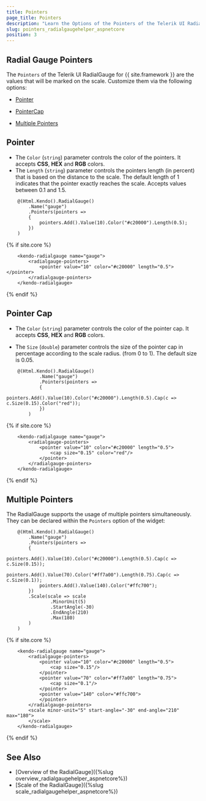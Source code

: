 ```yaml
---
title: Pointers
page_title: Pointers
description: "Learn the Options of the Pointers of the Telerik UI RadialGauge component for {{ site.framework }}."
slug: pointers_radialgaugehelper_aspnetcore
position: 3
---
```


## Radial Gauge Pointers

The `Pointers` of the Telerik UI RadialGauge for {{ site.framework }} are the values that will be marked on the scale. Customize them via the following options:

* [Pointer](#pointer)

* [PointerCap](#pointer-cap)

* [Multiple Pointers](#multiple-pointers)

## Pointer

* The `Color` (`string`) parameter controls the color of the pointers. It accepts **CSS**, **HEX** and **RGB** colors.
* The `Length` (`string`) parameter controls the pointers length (in percent) that is based on the distance to the scale. The default length of 1 indicates that the pointer exactly reaches the scale. Accepts values between 0.1 and 1.5.

```HtmlHelper
    @(Html.Kendo().RadialGauge()
        .Name("gauge")
        .Pointers(pointers =>
        {
            pointers.Add().Value(10).Color("#c20000").Length(0.5);
        })
    )
```
{% if site.core %}
```TagHelper
    <kendo-radialgauge name="gauge">
        <radialgauge-pointers>
            <pointer value="10" color="#c20000" length="0.5"></pointer>
        </radialgauge-pointers>
    </kendo-radialgauge>
```
{% endif %}

## Pointer Cap

* The `Color` (`string`) parameter controls the color of the pointer cap. It accepts **CSS**, **HEX** and **RGB** colors.

* The `Size` (`double`) parameter controls the size of the pointer cap in percentage according to the scale radius. (from 0 to 1). The default size is 0.05.

```HtmlHelper
    @(Html.Kendo().RadialGauge()
            .Name("gauge")
            .Pointers(pointers =>
            {
                pointers.Add().Value(10).Color("#c20000").Length(0.5).Cap(c => c.Size(0.15).Color("red"));
            })
        )   
```
{% if site.core %}
```TagHelper
    <kendo-radialgauge name="gauge">
        <radialgauge-pointers>
            <pointer value="10" color="#c20000" length="0.5">
                <cap size="0.15" color="red"/>
            </pointer>
        </radialgauge-pointers>
    </kendo-radialgauge>
```
{% endif %}

## Multiple Pointers

The RadialGauge supports the usage of multiple pointers simultaneously. They can be declared within the `Pointers` option of the widget:

```HtmlHelper
    @(Html.Kendo().RadialGauge()
        .Name("gauge")
        .Pointers(pointers =>
        {
            pointers.Add().Value(10).Color("#c20000").Length(0.5).Cap(c => c.Size(0.15));
            pointers.Add().Value(70).Color("#ff7a00").Length(0.75).Cap(c => c.Size(0.1));
            pointers.Add().Value(140).Color("#ffc700");
        })
        .Scale(scale => scale
                .MinorUnit(5)
                .StartAngle(-30)
                .EndAngle(210)
                .Max(180)
        )
    )
```
{% if site.core %}
```TagHelper
    <kendo-radialgauge name="gauge">
        <radialgauge-pointers>
            <pointer value="10" color="#c20000" length="0.5">
                <cap size="0.15"/>
            </pointer>
            <pointer value="70" color="#ff7a00" length="0.75">
                <cap size="0.1"/>
            </pointer>
            <pointer value="140" color="#ffc700">
            </pointer>
        </radialgauge-pointers>
        <scale minor-unit="5" start-angle="-30" end-angle="210" max="180">
        </scale>
    </kendo-radialgauge>
```
{% endif %}

## See Also

* [Overview of the RadialGauge]({%slug overview_radialgaugehelper_aspnetcore%})
* [Scale of the RadialGauge]({%slug scale_radialgaugehelper_aspnetcore%})